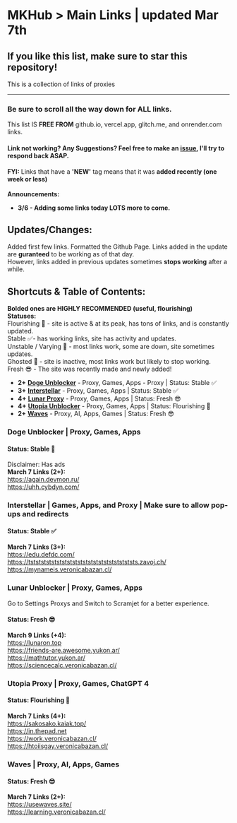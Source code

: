 # MKHub > Main Links | updated Mar 7th
## If you like this list, make sure to star this repository!
This is a collection of links of proxies

---

### Be sure to scroll all the way down for ALL links. 
This list IS **FREE FROM** github.io, vercel.app, glitch.me, and onrender.com links. <br>
 <!--
  Proxy: used for accessing websites that were blocked, searching anything up on Google, unrestricted and untrackable. <br>
 -->

  #### Link not working? Any Suggestions? Feel free to make an [issue](https://github.com/Mikhail110/LightspeedProxies/issues), I'll try to respond back ASAP. <br>
**FYI:** Links that have a **'NEW'** tag means that it was **added recently (one week or less)**
<br> <br>
**Announcements:**
- **3/6 - Adding some links today LOTS more to come.**

## Updates/Changes:
Added first few links.
Formatted the Github Page.
Links added in the update are **guranteed** to be working as of that day. <br>
However, links added in previous updates sometimes **stops working** after a while. <br>

## Shortcuts & Table of Contents:
**Bolded ones are HIGHLY RECOMMENDED (useful, flourishing)** <br>
**Statuses:** <br>
Flourishing :100: - site is active & at its peak, has tons of links, and is constantly updated.  <br>
Stable :white_check_mark:- has working links, site has activity and updates. <br>
Unstable / Varying :grimacing: - most links work, some are down, site sometimes updates. <br>
Ghosted :no_entry_sign: - site is inactive, most links work but likely to stop working.  <br>
Fresh :sunglasses: - The site was recently made and newly added! <br>

- **2+** [**Doge Unblocker**](#doge-unblocker--proxy-games-apps) - Proxy, Games, Apps -  Proxy | Status: Stable :white_check_mark:
- **3+** [**Interstellar**](#interstellar--games-apps-and-proxy--make-sure-to-allow-pop-ups-and-redirects) - Proxy, Games, Apps | Status: Stable :white_check_mark:
- **4+** [**Lunar Proxy**](#lunar-unblocker--proxy-games-apps) - Proxy, Games, Apps | Status:   Fresh  :sunglasses:
- **4+** [**Utopia Unblocker**](#utopia-proxy--proxy-games-chatgpt-4) - Proxy, Games, Apps | Status:   Flourishing  :100:
- **2+** [**Waves**](#waves--proxy-ai-apps-games) - Proxy, AI, Apps, Games | Status: Fresh :sunglasses:

  

### Doge Unblocker | Proxy, Games, Apps
#### Status: Stable :100: 
Disclaimer: Has ads <br>
**March 7 Links (2+):** <br>
https://again.devmon.ru/           <br>
https://uhh.cybdyn.com/               <br>

### Interstellar | Games, Apps, and Proxy | Make sure to allow pop-ups and redirects
#### Status: Stable :white_check_mark:
**March 7 Links (3+):** <br>
https://edu.defdc.com/  <br>
https://tststststststststststststststststststststs.zavoj.ch/    <br>
https://mynameis.veronicabazan.cl/     <br>

### Lunar Unblocker | Proxy, Games, Apps
Go to Settings Proxys and Switch to Scramjet for a better experience.
#### Status:   Fresh :sunglasses:
**March 9 Links (+4):** <br>
https://lunaron.top <br>
https://friends-are.awesome.yukon.ar/ <br>
https://mathtutor.yukon.ar/ <br>
https://sciencecalc.veronicabazan.cl/ <br>

### Utopia Proxy | Proxy, Games, ChatGPT 4
#### Status: Flourishing :100:
**March 7 Links (4+):** <br>
https://sakosako.kaiak.top/ <br>
https://in.thepad.net    <br>
https://work.veronicabazan.cl/ <br>
https://htoiisgay.veronicabazan.cl/ <br>

### Waves | Proxy, AI, Apps, Games
#### Status: Fresh :sunglasses:
**March 7 Links (2+):** <br>
https://usewaves.site/ <br>
https://learning.veronicabazan.cl/ <br> 







